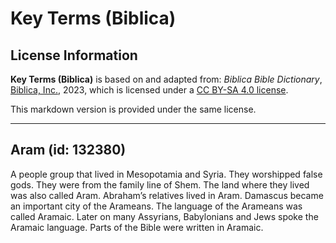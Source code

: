 # Key Terms (Biblica)

## License Information

**Key Terms (Biblica)** is based on and adapted from: _Biblica Bible Dictionary_, [Biblica, Inc.](https://www.biblica.com/), 2023, which is licensed under a [CC BY-SA 4.0 license](https://creativecommons.org/licenses/by-sa/4.0/legalcode.en).

This markdown version is provided under the same license.



--------------------------------

## Aram (id: 132380)

A people group that lived in Mesopotamia and Syria. They worshipped false gods. They were from the family line of Shem. The land where they lived was also called Aram. Abraham’s relatives lived in Aram. Damascus became an important city of the Arameans. The language of the Arameans was called Aramaic. Later on many Assyrians, Babylonians and Jews spoke the Aramaic language. Parts of the Bible were written in Aramaic.


